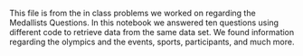 This file is from the in class problems we worked on regarding the Medallists Questions. In this notebook we answered ten questions using different code to retrieve data from the same data set. We found information regarding the olympics and the events, sports, participants, and much more.  
